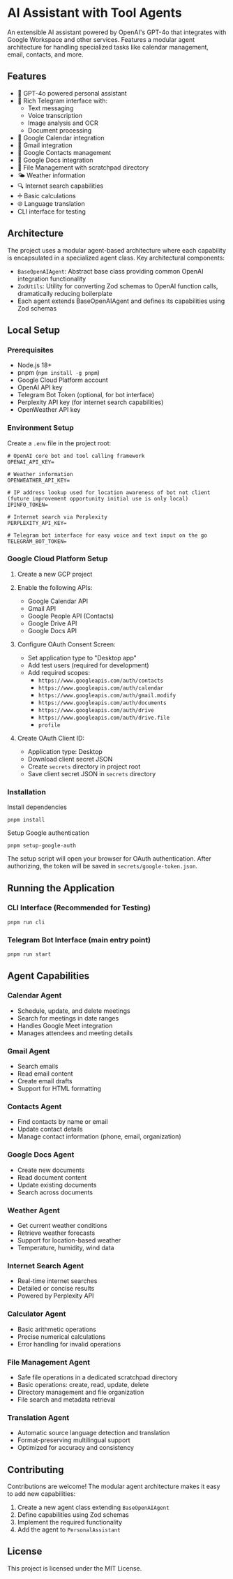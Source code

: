 # AI Assistant with Tool Agents

An extensible AI assistant powered by OpenAI's GPT-4o that integrates with Google Workspace and other services. Features a modular agent architecture for handling specialized tasks like calendar management, email, contacts, and more.

## Features

- 🤖 GPT-4o powered personal assistant
- 💬 Rich Telegram interface with:
  - Text messaging
  - Voice transcription
  - Image analysis and OCR
  - Document processing
- 📅 Google Calendar integration
- 📧 Gmail integration
- 👥 Google Contacts management
- 📝 Google Docs integration
- 📁 File Management with scratchpad directory
- 🌤️ Weather information
- 🔍 Internet search capabilities
- ➗ Basic calculations
- 🌐 Language translation
- CLI interface for testing

## Architecture

The project uses a modular agent-based architecture where each capability is encapsulated in a specialized agent class. Key architectural components:

- `BaseOpenAIAgent`: Abstract base class providing common OpenAI integration functionality
- `ZodUtils`: Utility for converting Zod schemas to OpenAI function calls, dramatically reducing boilerplate
- Each agent extends BaseOpenAIAgent and defines its capabilities using Zod schemas

## Local Setup

### Prerequisites

- Node.js 18+
- pnpm (`npm install -g pnpm`)
- Google Cloud Platform account
- OpenAI API key
- Telegram Bot Token (optional, for bot interface)
- Perplexity API key (for internet search capabilities)
- OpenWeather API key

### Environment Setup

Create a `.env` file in the project root:
```
# OpenAI core bot and tool calling framework
OPENAI_API_KEY=

# Weather information
OPENWEATHER_API_KEY=

# IP address lookup used for location awareness of bot not client (future improvement opportunity initial use is only local)
IPINFO_TOKEN=

# Internet search via Perplexity
PERPLEXITY_API_KEY=

# Telegram bot interface for easy voice and text input on the go
TELEGRAM_BOT_TOKEN=
```

### Google Cloud Platform Setup
1. Create a new GCP project
2. Enable the following APIs:
   - Google Calendar API
   - Gmail API
   - Google People API (Contacts)
   - Google Drive API
   - Google Docs API

3. Configure OAuth Consent Screen:
   - Set application type to "Desktop app"
   - Add test users (required for development)
   - Add required scopes:
     - `https://www.googleapis.com/auth/contacts`
     - `https://www.googleapis.com/auth/calendar`
     - `https://www.googleapis.com/auth/gmail.modify`
     - `https://www.googleapis.com/auth/documents`
     - `https://www.googleapis.com/auth/drive`
     - `https://www.googleapis.com/auth/drive.file`
     - `profile`

4. Create OAuth Client ID:
   - Application type: Desktop
   - Download client secret JSON
   - Create `secrets` directory in project root
   - Save client secret JSON in `secrets` directory

### Installation

Install dependencies
```
pnpm install
```

Setup Google authentication
```
pnpm setup-google-auth
```

The setup script will open your browser for OAuth authentication. After authorizing, the token will be saved in `secrets/google-token.json`.

## Running the Application

### CLI Interface (Recommended for Testing)

```
pnpm run cli
```

### Telegram Bot Interface (main entry point)

```
pnpm run start
```

## Agent Capabilities

### Calendar Agent
- Schedule, update, and delete meetings
- Search for meetings in date ranges
- Handles Google Meet integration
- Manages attendees and meeting details

### Gmail Agent
- Search emails
- Read email content
- Create email drafts
- Support for HTML formatting

### Contacts Agent
- Find contacts by name or email
- Update contact details
- Manage contact information (phone, email, organization)

### Google Docs Agent
- Create new documents
- Read document content
- Update existing documents
- Search across documents

### Weather Agent
- Get current weather conditions
- Retrieve weather forecasts
- Support for location-based weather
- Temperature, humidity, wind data

### Internet Search Agent
- Real-time internet searches
- Detailed or concise results
- Powered by Perplexity API

### Calculator Agent
- Basic arithmetic operations
- Precise numerical calculations
- Error handling for invalid operations

### File Management Agent
- Safe file operations in a dedicated scratchpad directory
- Basic operations: create, read, update, delete
- Directory management and file organization
- File search and metadata retrieval

### Translation Agent
- Automatic source language detection and translation
- Format-preserving multilingual support
- Optimized for accuracy and consistency

## Contributing

Contributions are welcome! The modular agent architecture makes it easy to add new capabilities:

1. Create a new agent class extending `BaseOpenAIAgent`
2. Define capabilities using Zod schemas
3. Implement the required functionality
4. Add the agent to `PersonalAssistant`

## License

This project is licensed under the MIT License.



